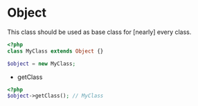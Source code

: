 # Object

This class should be used as base class for [nearly] every class.

```php
<?php
class MyClass extends Object {}

$object = new MyClass;
```

- getClass
```php
<?php
$object->getClass(); // MyClass
```
